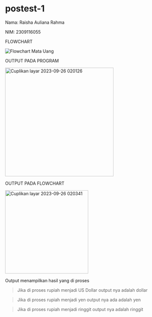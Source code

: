 # postest-1
Nama: Raisha Auliana Rahma

NIM: 2309116055

FLOWCHART

![Flowchart Mata Uang](https://github.com/raishaaulia/raisha_auliana/assets/144971854/3557f419-224f-4200-9ca7-4a9ed6030553)

OUTPUT PADA PROGRAM

<img width="351" alt="Cuplikan layar 2023-09-26 020126" src="https://github.com/raishaaulia/raisha_auliana/assets/144971854/d60975c4-f03f-47cd-a6fb-1c097a629083">

OUTPUT PADA FLOWCHART

<img width="269" alt="Cuplikan layar 2023-09-26 020341" src="https://github.com/raishaaulia/raisha_auliana/assets/144971854/df776051-dc1c-4316-9036-d1dc1df6c0f4">

Output menampilkan hasil yang di proses
> Jika di proses rupiah menjadi US Dollar output nya adalah dollar

> Jika di proses rupiah menjadi yen output nya ada adalah yen

> Jika di proses rupiah menjadi ringgit output nya adalah ringgit
